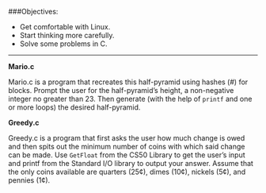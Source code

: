 

###Objectives:
+ Get comfortable with Linux.
+ Start thinking more carefully.
+ Solve some problems in C.

***
**Mario.c** 

Mario.c is a program that recreates this half-pyramid using hashes (#) for blocks. 
Prompt the user for the half-pyramid’s height, a non-negative integer no greater than 23.
Then generate (with the help of `printf` and one or more loops) the desired half-pyramid.


**Greedy.c**

Greedy.c is a program that first asks the user how much change is owed and then spits out the minimum number of coins with which said change can be made.
Use `GetFloat` from the CS50 Library to get the user’s input and printf from the Standard I/O library to output your answer. 
Assume that the only coins available are quarters (25¢), dimes (10¢), nickels (5¢), and pennies (1¢).
